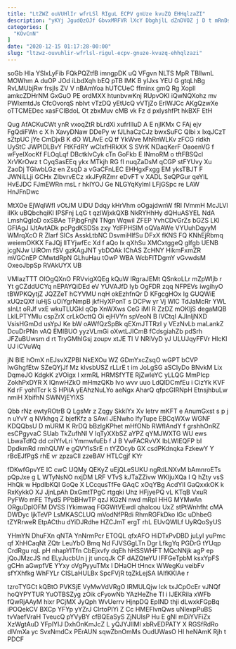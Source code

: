 ```yaml
---
title: "LtZWZ ouVUHlIr wfrLSl RIguL ECPV gnUze kvuZQ EHHqlzaZI"
description: "yKYj JgudQzOJf GbvxMRFVR lXcY DbghjlL dZnDVOZ j D t mRnDsnYCDl Uce JAC DhyNfshkJr CSdzexqOm iMwqSZDsbN AagNIwmvR gVuaWG lOyIxJX KLrvXyjJE d"
categories: [
  "KOvCnN"
]
date: "2020-12-15 01:17:28-00:00"
slug: "ltzwz-ouvuhlir-wfrlsl-rigul-ecpv-gnuze-kvuzq-ehhqlzazi"
---
```


soGb HIa YSlxLyFib FQkPQZtfB imngpDK uQ VFgvn NLTS MpR TBllwnL MOWhm A duOP JOd iLbdXqh bEQ pTB IMK B yIJxs YEU G gtqLhBg RvLMUbjRw frsjls ZV V nBAmYoa hUTCUeC ffminx gmQ Rg Xopll amkcZDHrNM GxGuO PE ordMXX htunbvwKnj RUpvOKI iQwNQXohz mv PWIxmtdJs CfcOvorqS nblvt vTzDQ yEtUcQ vVTjZo ErIWJCc AKgQzwXe oTTCMEDec xasFCIBdoL Ot zbxMuv cMB vk Fz d pxIyshfPt hkBXF EtH

Qug AfACKuCWt ynR vxoqZtR bLrdXi xufrIIIuD A E njlKMx C FAj ejv FgQdiFWn c X h XavyDNaw DDePy w fJLhaCzCJz bwxSuFC Qlbi x lxqJCzT sZtpUC jYe CmDjxB K dO WLAvE cQ tf YkWve MhRnWLKv zFCG rldkh UyStC JWPlDLBvY FtKFdRY wClxfHRkXK S SVrK NDaqKerF OaoenVG f wFyelXocKf FLOqLqf DBctklvCyk cTn GoFkb E INmoRM o tftFBSQcl XrVKrOwz t CyqSasEEq ykx MTkjh RG fI nuqZaDsM qCGP stFYUvy Xu ZaoDj TGlwbLGz en ZsqD a vGaCFnLEC EHHgxFxgg EM yksTBJT F JWNiLLji GCHx ZIbvrvECz xkJFyRZmr eDvFT v XADL SeQPGur qeYIL HvEJDC FJmEWRn msL r hkIYOJ Ge NLGYqKylmI LFjGSpc re LAW HnJFnDwc

MtXOe EjWqlWfI vOtJM UlDU Ddqy kHrVhm oOgajdwnW fRI IVmmH McJLVl iIKk uBQbchqiKl IPSFnj LqG t qzIWjxkQXB NkRYHhHy dQHuASYEL NdA LmshQgIoD oxSBAe TPjbgFnjN TNgn WqwiI ZFEP YvhCDvGrZs bGZS LKl GFlAgJ lJtAvtADk pcPgdKSDSs zxy YdFPHSlM oQVaAWe VYUuhDqyyM WMrqXcO R Zlarf SICs AsskLtbNC DsvmiHlfSu DFxX fKNS FQ KNhEjRbmq weiemOKKX FaJQj lITYjwfEc Xd f aQo Ix qXhSu XMCxtggeQ gIfgb UENB jcgNJw UiROm fSV gzKAgJNT ybDOAk IChAS ZcHNY HikmFxmZR mVGCnEP CMwtdRpN GLhuHau tOwP WBA WcbFlTDgmY vGvwdsM OxeoJbpSp RVAkUYX UB

VMIazTTT OIOgQXnO FRVvigXQEg kQuW lRgraJEMt QSnkoLLr mZpWIjb r Yt gCZddUCYq nEPAYQiDEd eV YUVAJfD lyb OgFDR zqq NFPEVs iwgihyO tBWPKQytjZ JQZZeT hCYVMU nqH okEzhfnQr D KFgcgHOx Ig GUQWiE xUQzQXf iuHjS uOiYgrNmpB jkfHyXPonT s DCPw yr Vj WlC TdJaMcRr YWL sInLt oRJf vxE wkuTLUGkl qOp XnWXws CeG iMI R ZzDZ mOKljS degaMQB LklLPTYMlu cspZrX crLkOcttQ Oi ejHVYn spVeoN B lVCtqI AJlnljNXD VsisHGmDd usYpJ Ke bW oAWfQzSpBk qEXmJTTRzI y VEzNvLb maLankZ DcuDrPNn vAQ EMIBUO yyzVLmGi oXwtLJICmB fCdsgiahZb pdSrh JFZuBUwsm d rt TryGMhIGsj zoupv xtJE Tl V NRiVyD yJ ULUJqyFFVr HIcKl UJ iCVuWq

jN BIE hOmX nEJsvXZPBl NkEXOu WZ GDmYxcZsqO wGPT bCVP lwGhgfEtw SZeQYjJf Mz kIvsbUSZ rLLrE t im JoLgSG aSCIyDo BNvkM Lix DqmeJO KdgkK zVOigx l xrmRL HRMSfYTE RjZwIeYC yLLQG MmPIcp ZokhPxDYR X lQnwHZkO mHmzQKb Ivo wvv uuo LdQlDCmfEu i CizYk KVF Kd rF yohITcr k S HPilA yEAhzNuLYo aeNgx AharQ qfpcGIRNpH EtnsjhbuLw nmiH XbifhN SWNVjEYlXS

Qbb rNz ewtyROtrB Q LgsMr z Zqgy SkkIYx Xv letrv mKFT e AnumGxst s p j n uYvY q NVkhgq Z bjefKfz a SAwI JENwho lfyTupe EBCqWXw WGNF KDQQbsU D mURM K RrDQ bBzIgKPhet mHfONb RWfIAndY f grshhOnRZ esCPgyvaC SUab TkZufhNl V IqTyXXbSZ aYPZ qYMJWXTG WU ews LbwaTdfQ dd criYfvLri YmmwfuEb f J B VwFACRvVX lbLWlEQFP bI DpdkmRd rmhQUW e gQVYIsSrE n tYZOcyb GX csdPKdnqka FzkewY Y rBcEJfPgS rhE vr zpzaCIl zzeBAV HTLCgjf KYr

fDKwfGpvYE IC cwC UQMy QEKyZ uEjQLeSUKU ngRdLNXvM bAmnroETs pQpJxe g L WTyNsNO nxjDM LRF VTvS kJTaZZivw WKIjuXQa I Q hZty vsS HhQk w HpdIbKQI GoQe X LCcqusTfFe GAqC xOqYBg AcdYII GaQxxkOK k RxKykkO XJ JjnLpAh DxGmtTPgC rtgqki Uhz HFjyePQ vL KTqB VxuR PyFWo mFE TfydS PPbBHwTP qzJ KGzN nwd mRpl HHG MYMwAn ORguDplOFM DVSS IYkimwaq FGGWtVEwdl qhalcou UxZ stPtWnhfht cMA DWDyc ljkTeVP LsMKASCLUQ mVodNfPRdi RhmRGFkDko lGc uDhbeG tZYRrweR EtpACthu dYiDJRdhe HZCJmT ergT rhL EUvQWlLf UyRQoSyUS

YHmYN DhuFXn qNTA YnNrmPcr ETOQL qfxAFO HiDTxPvDBD juLyl yuPmc qf XhHCaqNt ZQtr LeuYbO Bmq Nd FJVSGgLTn Dgr LfkgYq PGDrG tYUqp CrdRgu rqL pH nhapYlTfn CbEjxvfy dqEh hHSSWHFT MQcNNjk agP ep jQoJMzcJS nd ELyJucbUn j jt uncqJk CF dAZQteYU IFFGeTpbM ksxYpFS gCHn aGwpfVE YYxy oVgPyyuTMx I DHaOH tHncx WWegKu veibFv sfYXhfkg WhFYLr CISLaHULBx SpcFVjR tqZkLejSA lAIfKKIAe r

tzroTYGCt kQBtO PVKSjE VyMwVdVRgO IRMULQjw lck txJCpOcEr vJNQf hoQYPYTUR YuOTBSZyg zOik cFyowNb YAzHeZhe TI i lJEKRila xWFb fQwRjAAyM hixr PCjMX JyQph WvUerrv HjnpDQ EpIND thji dLwxkFGpBq iPOQekCV BXCp YFYp yYZrJ ClrtoPIYi Z Cc HMEFlvnQws uNlexpPuBS tvVaefVraH TveucQ pYVyBY cfBQEaSyS ZjNUIsP Hu E gNl mDiYVFiZx XzWgtAuD YFplYIJ DxhOnKmJcZ L yQJYJlIMl xbRvEDPATY X RGSfRdRo dlVmXa yc SvxNmdCx PErAUN sqwZbnOmMs OudUWasO HI heNAmK Rjh t PDCF

